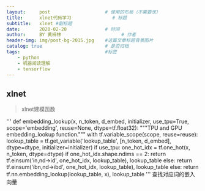 ```yaml
---
layout:     post   				    # 使用的布局（不需要改）
title:      xlnet代码学习 				# 标题 
subtitle:   xlnet #副标题
date:       2020-02-20 				# 时间
author:     BY 黄梓林						# 作者
header-img: img/post-bg-2015.jpg 	#这篇文章标题背景图片
catalog: true 						# 是否归档
tags:								#标签
    - python
    - 机器阅读理解
    - tensorflow
---
```


## xlnet
>xlnet建模函数

'''
def embedding_lookup(x, n_token, d_embed, initializer, use_tpu=True,
                     scope='embedding', reuse=None, dtype=tf.float32):
  """TPU and GPU embedding_lookup function."""
  with tf.variable_scope(scope, reuse=reuse):
    lookup_table = tf.get_variable('lookup_table', [n_token, d_embed],
                                   dtype=dtype, initializer=initializer)
    if use_tpu:
      one_hot_idx = tf.one_hot(x, n_token, dtype=dtype)
      if one_hot_idx.shape.ndims == 2:
        return tf.einsum('in,nd->id', one_hot_idx, lookup_table), lookup_table
      else:
        return tf.einsum('ibn,nd->ibd', one_hot_idx, lookup_table), lookup_table
    else:
      return tf.nn.embedding_lookup(lookup_table, x), lookup_table
'''
查找对应词的嵌入向量
